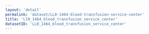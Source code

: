 ```yaml
---
layout: 'detail'
permalink: 'dataset/LL0-1464-blood-transfusion-service-center'
title: 'Ll0_1464_blood_transfusion_service_center'
datasetID: 'LL0_1464_blood_transfusion_service_center'
---
```

